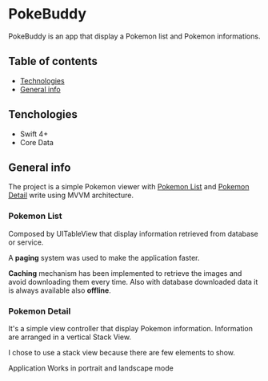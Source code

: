 # PokeBuddy

PokeBuddy is an app that display a Pokemon list and Pokemon informations.

## Table of contents
* [Technologies](#technologies)
* [General info](#general-info)

## Tenchologies

- Swift 4+
- Core Data

## General info
The project is a simple Pokemon viewer with [Pokemon List](#pokemon-list) and [Pokemon Detail](#pokemon-detail) write using MVVM architecture. 



### Pokemon List

Composed by UITableView that display information retrieved from database or service.

A **paging** system was used to make the application faster. 

**Caching** mechanism has been implemented to retrieve the images and avoid downloading them every time. Also with database downloaded data it is always available also **offline**.

### Pokemon Detail

It's a simple view controller that display Pokemon information. Information are arranged in a vertical Stack View.

I chose to use a stack view because there are few elements to show.

Application Works in portrait and landscape mode
